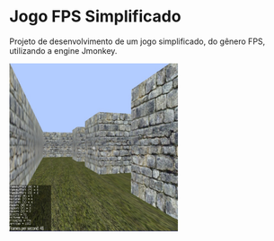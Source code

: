 

# Jogo FPS Simplificado #

Projeto de desenvolvimento de um jogo simplificado, do gênero FPS, utilizando a engine Jmonkey.

<img src="jogofps-rodando.jpg" alt="Jogo FPS" height="300" width="300">
